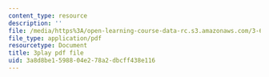 ```yaml
---
content_type: resource
description: ''
file: /media/https%3A/open-learning-course-data-rc.s3.amazonaws.com/3-60-symmetry-structure-and-tensor-properties-of-materials-fall-2005/3a8d8be1598804e278a2dbcff438e116_JyIsB5D3ZCg.pdf
file_type: application/pdf
resourcetype: Document
title: 3play pdf file
uid: 3a8d8be1-5988-04e2-78a2-dbcff438e116
---
```

